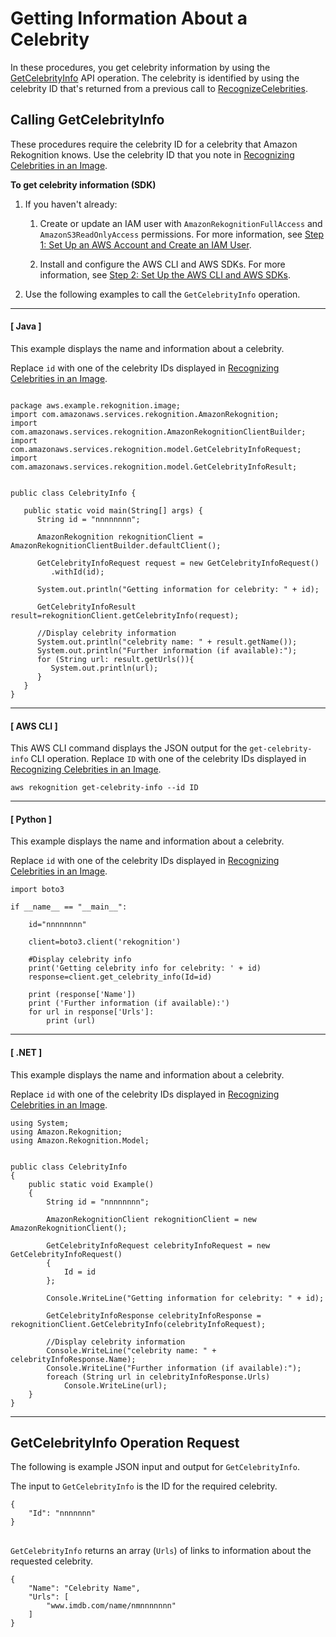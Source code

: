 # Getting Information About a Celebrity<a name="get-celebrity-info-procedure"></a>

In these procedures, you get celebrity information by using the [GetCelebrityInfo](API_GetCelebrityInfo.md) API operation\. The celebrity is identified by using the celebrity ID that's returned from a previous call to [RecognizeCelebrities](API_RecognizeCelebrities.md)\. 

## Calling GetCelebrityInfo<a name="get-celebrity-info-examples"></a>

These procedures require the celebrity ID for a celebrity that Amazon Rekognition knows\. Use the celebrity ID that you note in [Recognizing Celebrities in an Image](celebrities-procedure-image.md)\. 

**To get celebrity information \(SDK\)**

1. If you haven't already:

   1. Create or update an IAM user with `AmazonRekognitionFullAccess` and `AmazonS3ReadOnlyAccess` permissions\. For more information, see [Step 1: Set Up an AWS Account and Create an IAM User](setting-up.md#setting-up-iam)\.

   1. Install and configure the AWS CLI and AWS SDKs\. For more information, see [Step 2: Set Up the AWS CLI and AWS SDKs](setup-awscli-sdk.md)\.

1. Use the following examples to call the `GetCelebrityInfo` operation\.

------
#### [ Java ]

   This example displays the name and information about a celebrity\.

   Replace `id` with one of the celebrity IDs displayed in [Recognizing Celebrities in an Image](celebrities-procedure-image.md)\.

   ```
   
   package aws.example.rekognition.image;
   import com.amazonaws.services.rekognition.AmazonRekognition;
   import com.amazonaws.services.rekognition.AmazonRekognitionClientBuilder;
   import com.amazonaws.services.rekognition.model.GetCelebrityInfoRequest;
   import com.amazonaws.services.rekognition.model.GetCelebrityInfoResult;
   
   
   public class CelebrityInfo {
   
      public static void main(String[] args) {
         String id = "nnnnnnnn";
   
         AmazonRekognition rekognitionClient = AmazonRekognitionClientBuilder.defaultClient();
   
         GetCelebrityInfoRequest request = new GetCelebrityInfoRequest()
            .withId(id);
   
         System.out.println("Getting information for celebrity: " + id);
   
         GetCelebrityInfoResult result=rekognitionClient.getCelebrityInfo(request);
   
         //Display celebrity information
         System.out.println("celebrity name: " + result.getName());
         System.out.println("Further information (if available):");
         for (String url: result.getUrls()){
            System.out.println(url);
         }
      }
   }
   ```

------
#### [ AWS CLI ]

   This AWS CLI command displays the JSON output for the `get-celebrity-info` CLI operation\. Replace `ID` with one of the celebrity IDs displayed in [Recognizing Celebrities in an Image](celebrities-procedure-image.md)\.

   ```
   aws rekognition get-celebrity-info --id ID
   ```

------
#### [ Python ]

   This example displays the name and information about a celebrity\.

   Replace `id` with one of the celebrity IDs displayed in [Recognizing Celebrities in an Image](celebrities-procedure-image.md)\.

   ```
   import boto3
   
   if __name__ == "__main__":
   
       id="nnnnnnnn"
       
       client=boto3.client('rekognition')
   
       #Display celebrity info
       print('Getting celebrity info for celebrity: ' + id)
       response=client.get_celebrity_info(Id=id)
   
       print (response['Name'])  
       print ('Further information (if available):')
       for url in response['Urls']:
           print (url)
   ```

------
#### [ \.NET ]

   This example displays the name and information about a celebrity\.

   Replace `id` with one of the celebrity IDs displayed in [Recognizing Celebrities in an Image](celebrities-procedure-image.md)\.

   ```
   using System;
   using Amazon.Rekognition;
   using Amazon.Rekognition.Model;
   
   
   public class CelebrityInfo
   {
       public static void Example()
       {
           String id = "nnnnnnnn";
   
           AmazonRekognitionClient rekognitionClient = new AmazonRekognitionClient();
   
           GetCelebrityInfoRequest celebrityInfoRequest = new GetCelebrityInfoRequest()
           {
               Id = id
           };
   
           Console.WriteLine("Getting information for celebrity: " + id);
   
           GetCelebrityInfoResponse celebrityInfoResponse = rekognitionClient.GetCelebrityInfo(celebrityInfoRequest);
   
           //Display celebrity information
           Console.WriteLine("celebrity name: " + celebrityInfoResponse.Name);
           Console.WriteLine("Further information (if available):");
           foreach (String url in celebrityInfoResponse.Urls)
               Console.WriteLine(url);
       }
   }
   ```

------

## GetCelebrityInfo Operation Request<a name="getcelebrityinfo-operation-request"></a>

The following is example JSON input and output for `GetCelebrityInfo`\. 

The input to `GetCelebrityInfo` is the ID for the required celebrity\.

```
{
    "Id": "nnnnnnn"
}
```

## <a name="getcelebrityinfo-operation-response"></a>

`GetCelebrityInfo` returns an array \(`Urls`\) of links to information about the requested celebrity\.

```
{
    "Name": "Celebrity Name",
    "Urls": [
        "www.imdb.com/name/nmnnnnnnn"
    ]
}
```